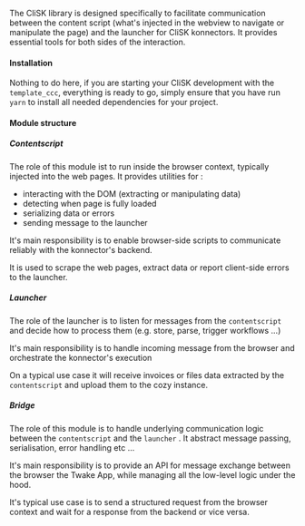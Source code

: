 The CliSK library is designed specifically to facilitate communication between the content script (what's injected in the webview to navigate or manipulate the page) and the launcher for CliSK konnectors. It provides essential tools for both sides of the interaction.

#### Installation

Nothing to do here, if you are starting your CliSK development with the `template_ccc`, everything is ready to go, simply ensure that you have run `yarn` to install all needed dependencies for your project.

#### Module structure

##### Contentscript

The role of this module ist to run inside the browser context, typically injected into the web pages. It provides utilities for :

- interacting with the DOM (extracting or manipulating data)
- detecting when page is fully loaded
- serializing data or errors
- sending message to the launcher

It's main responsibility is to enable browser-side scripts to communicate reliably with the konnector's backend.

It is used to scrape the web pages, extract data or report client-side errors to the launcher.

##### Launcher

The role of the launcher is to listen for messages from the `contentscript` and decide how to process them (e.g. store, parse, trigger workflows ...)

It's main responsibility is to handle incoming message from the browser and orchestrate the konnector's execution

On a typical use case it will receive invoices or files data extracted by the `contentscript` and upload them to the cozy instance.

##### Bridge

The role of this module is to handle underlying communication logic between the `contentscript` and the `launcher` . It abstract message passing, serialisation, error handling etc ...

It's main responsibility is to provide an API for message exchange between the browser the Twake App, while managing all the low-level logic under the hood.

It's typical use case is to send a structured request from the browser context and wait for a response from the backend or vice versa.
